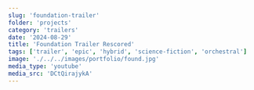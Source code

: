 ```yaml
---
slug: 'foundation-trailer'
folder: 'projects'
category: 'trailers'
date: '2024-08-29'
title: 'Foundation Trailer Rescored'
tags: ['trailer', 'epic', 'hybrid', 'science-fiction', 'orchestral']
image: './../../images/portfolio/found.jpg'
media_type: 'youtube'
media_src: 'DCtQirajykA'
---
```

